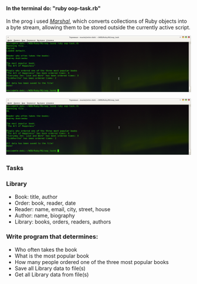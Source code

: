 #### In the terminal do: "ruby oop-task.rb"
In the prog i used [*Marshal*](http://ruby-doc.org/core-2.3.0/Marshal.html),
which converts collections of Ruby objects into a byte stream,
allowing them to be stored outside the currently active script.

![Screen1](https://raw.githubusercontent.com/maxie7/ScreensWork/master/OOP-task/oop-task_01.png)

![Screen2](https://raw.githubusercontent.com/maxie7/ScreensWork/master/OOP-task/oop-task_02.png)

### Tasks
### Library
* Book: title, author
* Order: book, reader, date
* Reader: name, email, city, street, house
* Author: name, biography
* Library: books, orders, readers, authors

### Write program that determines:
* Who often takes the book
* What is the most popular book
* How many people ordered one of the three most popular books
* Save all Library data to file(s)
* Get all Library data from file(s)
